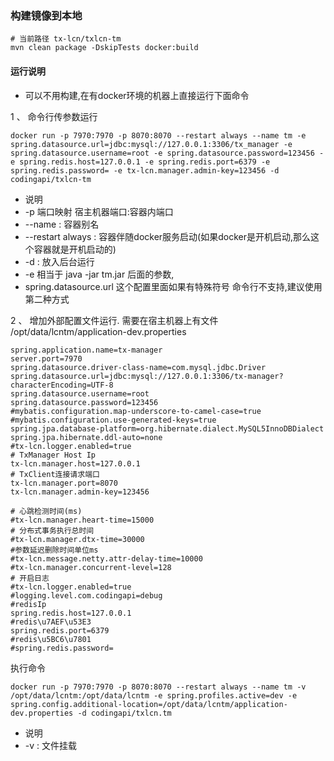 ### 构建镜像到本地
```
# 当前路径 tx-lcn/txlcn-tm
mvn clean package -DskipTests docker:build
```

#### 运行说明
- 可以不用构建,在有docker环境的机器上直接运行下面命令

1 、 命令行传参数运行

```
docker run -p 7970:7970 -p 8070:8070 --restart always --name tm -e spring.datasource.url=jdbc:mysql://127.0.0.1:3306/tx_manager -e spring.datasource.username=root -e spring.datasource.password=123456 -e spring.redis.host=127.0.0.1 -e spring.redis.port=6379 -e spring.redis.password= -e tx-lcn.manager.admin-key=123456 -d codingapi/txlcn-tm
```
- 说明
- -p 端口映射 宿主机器端口:容器内端口
- --name : 容器别名
-  --restart always : 容器伴随docker服务启动(如果docker是开机启动,那么这个容器就是开机启动的)
- -d : 放入后台运行
- -e 相当于 java -jar tm.jar 后面的参数,
- spring.datasource.url 这个配置里面如果有特殊符号 命令行不支持,建议使用第二种方式

2 、 增加外部配置文件运行. 需要在宿主机器上有文件 /opt/data/lcntm/application-dev.properties
```
spring.application.name=tx-manager
server.port=7970
spring.datasource.driver-class-name=com.mysql.jdbc.Driver
spring.datasource.url=jdbc:mysql://127.0.0.1:3306/tx-manager?characterEncoding=UTF-8
spring.datasource.username=root
spring.datasource.password=123456
#mybatis.configuration.map-underscore-to-camel-case=true
#mybatis.configuration.use-generated-keys=true
spring.jpa.database-platform=org.hibernate.dialect.MySQL5InnoDBDialect
spring.jpa.hibernate.ddl-auto=none
#tx-lcn.logger.enabled=true
# TxManager Host Ip
tx-lcn.manager.host=127.0.0.1
# TxClient连接请求端口
tx-lcn.manager.port=8070
tx-lcn.manager.admin-key=123456

# 心跳检测时间(ms)
#tx-lcn.manager.heart-time=15000
# 分布式事务执行总时间
#tx-lcn.manager.dtx-time=30000
#参数延迟删除时间单位ms
#tx-lcn.message.netty.attr-delay-time=10000
#tx-lcn.manager.concurrent-level=128
# 开启日志
#tx-lcn.logger.enabled=true
#logging.level.com.codingapi=debug
#redisIp
spring.redis.host=127.0.0.1
#redis\u7AEF\u53E3
spring.redis.port=6379
#redis\u5BC6\u7801
#spring.redis.password=
```
执行命令
```
docker run -p 7970:7970 -p 8070:8070 --restart always --name tm -v /opt/data/lcntm:/opt/data/lcntm -e spring.profiles.active=dev -e spring.config.additional-location=/opt/data/lcntm/application-dev.properties -d codingapi/txlcn.tm
```
- 说明
- -v : 文件挂载
